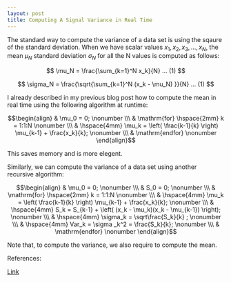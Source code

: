 ```yaml
---
layout: post
title: Computing A Signal Variance in Real Time
---
```


The standard way to compute the variance of a data set is using the sqaure of the standard deviation. When we have scalar values $x_1, x_2, x_3, ..., x_N$, the mean $\mu_N$ standard deviation $\sigma_N$ for all the N values is computed as follows:

$$ \mu_N = \frac{\sum_{k=1}^N x_k}{N} ... (1) $$

$$ \sigma_N = \frac{\sqrt{\sum_{k=1}^N (x_k - \mu_N) }}{N} ... (1) $$

I already described in my previous blog post how to compute the mean in real time using the following algorithm at runtime: 

$$\begin{align} 
& \mu_0 = 0;       \nonumber \\\
& \mathrm{for} \hspace{2mm} k = 1:1:N \nonumber \\\
& \hspace{4mm} \mu_k = \left( \frac{k-1}{k} \right) \mu_{k-1} + \frac{x_k}{k};   \nonumber \\\
& \mathrm{endfor} \nonumber
\end{align}$$

This saves memory and is more elegent. 

Similarly, we can compute the variance of a data set using another recursive algorithm:

$$\begin{align} 
& \mu_0 = 0;       \nonumber \\\
 & S_0 = 0;       \nonumber \\\  
& \mathrm{for} \hspace{2mm} k = 1:1:N \nonumber \\\
& \hspace{4mm} \mu_k = \left( \frac{k-1}{k} \right) \mu_{k-1} + \frac{x_k}{k};   \nonumber \\\
 & \hspace{4mm} S_k = S_{k-1} + \left( (x_k - \mu_k)(x_k -   \mu_{k-1}) \right);   \nonumber \\\  
 & \hspace{4mm} \sigma_k = \sqrt\frac{S_k}{k} ;   \nonumber \\\   
 & \hspace{4mm} Var_k =   \sigma  _k^2 = \frac{S_k}{k};   \nonumber \\\   
& \mathrm{endfor} \nonumber
\end{align}$$ 

Note that, to compute the variance, we also require to compute the mean. 

References: 

[Link](https://www.jstor.org/stable/1266577)